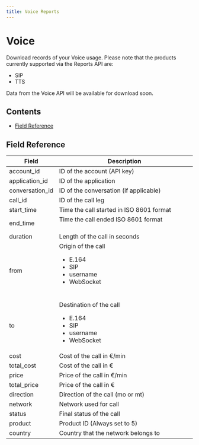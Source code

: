 ```yaml
---
title: Voice Reports
---
```


# Voice

Download records of your Voice usage. Please note that the products currently supported via the Reports API are:

* SIP
* TTS

Data from the Voice API will be available for download soon.

## Contents

* [Field Reference](#field-reference)

## Field Reference

| Field              | Description                                                                                           |
|--------------------|-------------------------------------------------------------------------------------------------------|
| account_id         | ID of the account (API key)                                                                           |
| application_id     | ID of the application                                                                                 |
| conversation_id    | ID of the conversation (if applicable)                                                                |
| call_id            | ID of the call leg                                                                                    |
| start_time         | Time the call started in ISO 8601 format                                                              |
| end_time           | Time the call ended ISO 8601 format                                                                   |
| duration           | Length of the call in seconds                                                                         |
| from               | Origin of the call <ul><li>E.164</li><li>SIP</li><li>username</li><li>WebSocket</li></ul>             |
| to                 | Destination of the call <ul><li>E.164</li><li>SIP</li><li>username</li><li>WebSocket</li></ul>        |
| cost               | Cost of the call in €/min                                                                             |
| total_cost         | Cost of the call in €                                                                                 |
| price              | Price of the call in €/min                                                                            |
| total_price        | Price of the call in €                                                                                |
| direction          | Direction of the call (mo or mt)                                                                      |
| network            | Network used for call                                                                                 |
| status             | Final status of the call                                                                              |
| product            | Product ID (Always set to 5)                                                                          |
| country            | Country that the network belongs to                                                                   |

